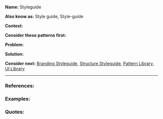 **Name:**
Styleguide

**Also know as:**
Style guide,
Style-guide

**Context:**

**Consider these patterns first:**

**Problem:**

**Solution:**

**Consider next:**
[Branding Styleguide](./patterns/branding_styleguide),
[Structure Styleguide](./patterns/structure_styleguide),
[Pattern Library](./patterns/pattern_library),
[UI Library](./patterns/ui_library)

---

### References:


### Examples:


### Quotes:
